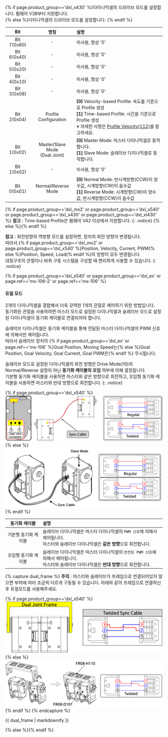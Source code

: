 {% if page.product_group=='dxl_x430' %}다이나믹셀의 드라이브 모드를 설정합니다. 펌웨어 V38부터 지원합니다.  
{% else %}다이나믹셀의 드라이브 모드를 설정합니다.
{% endif %}

|         Bit         |                     명칭            | 설명                                                                                                                                                                                                       |
|:-------------------:|:-----------------------------------:|:-----------------------------------------------------------------------------------------------------------------------------------------------------------------------------------------------------------|
|     Bit 7(0x80)     |                      -              | 미사용, 항상 '0'                                                                                                                                                                                           |
|     Bit 6(0x40)     |                      -              | 미사용, 항상 '0'                                                                                                                                                                                           |
|     Bit 5(0x20)     |                      -              | 미사용, 항상 '0'                                                                                                                                                                                           |
|     Bit 4(0x10)     |                      -              | 미사용, 항상 '0'                                                                                                                                                                                           |
|     Bit 3(0x08)     |                      -              | 미사용, 항상 '0'                                                                                                                                                                                           |{% if page.product_group=='dxl_x430' or page.product_group=='dxl_x540' or page.product_group=='dxl_xl430' or page.ref=='mx-106-2' %}
|     Bit 2(0x04)     |           Profile Configuration     | **[0]** Velocity-based Profile: 속도를 기준으로 Profile 생성<br />**[1]** Time-based Profile: 시간을 기준으로 Profile 생성<br />※ 자세한 사항은 [Profile Velocity(112)](#profile-velocity112)를 참고하세요. |{% else %}{% endif %}{% if page.product_group=='dxl_x540' or page.product_group=='dxl_ex' or page.ref=='mx-106-2' or page.ref=='mx-106' %}
|     Bit 1(0x02)     | Master/Slave Mode<br />(Dual Joint) | **[0]** Master Mode: 마스터 다이나믹셀로 동작합니다.<br />**[1]** Slave Mode: 슬레이브 다이나믹셀로 동작합니다.                                                                                                          |{% else %}
|     Bit 1(0x02)     |                      -              | 미사용, 항상 '0'                                                                                                                                                                                           |{% endif %}
|     Bit 0(0x01)     |        Normal/Reverse Mode          | **[0]** Normal Mode: 반시계방향(CCW)이 양수값, 시계방향(CW)이 음수값<br />**[1]** Reverse Mode: 시계방향(CW)이 양수값, 반시계방향(CCW)이 음수값                                                                           |

{% if page.product_group=='dxl_mx2' or page.product_group=='dxl_x540' or page.product_group=='dxl_x430' or page.product_group=='dxl_xl430' %}
**참고** : Time-based Profile은 펌웨어 V42 이상에서 지원합니다.
{: .notice}
{% else %}{% endif %}

**참고** : 회전방향의 역방향 모드를 설정하면, 장치의 회전 방향이 변경됩니다.  
따라서 {% if page.product_group=='dxl_mx2' or page.product_group=='dxl_x540' %}Position, Velocity, Current, PWM{% else %}Position, Speed, Load{% endif %}의 방향이 모두 변경됩니다.  
대칭구조의 관절이나 바퀴 구동 시스템을 구성할 때 편리하게 사용할 수 있습니다.
{: .notice}

{% if page.product_group=='dxl_x540' or page.product_group=='dxl_ex' or page.ref=='mx-106-2' or page.ref=='mx-106' %}
#### 듀얼 모드
2개의 다이나믹셀을 결합해서 더욱 강력한 1개의 관절로 제어하기 위한 방법입니다.  
동기화된 관절을 사용하려면 마스터 모드로 설정된 다이나믹셀과 슬레이브 모드로 설정된 다이나믹셀이 동기화 케이블로 연결되어야 합니다.  

슬레이브 다이나믹셀은 동기화 케이블을 통해 전달된 마스터 다이나믹셀의 PWM 신호에 의해서만 제어됩니다.  
따라서 슬레이브 장치의 {% if page.product_group=='dxl_ex' or page.ref=='mx-106' %}Goal Position, Moving Speed는{% else %}Goal Position, Goal Velocity, Goal Current, Goal PWM은{% endif %} 무시됩니다.

슬레이브 모드로 설정된 다이나믹셀의 회전 방향은 Drive Mode(10)의 Normal/Reverse 설정이 아닌 **동기화 케이블의 꼬임** 여부에 의해 결정됩니다.  
기본형 동기화 케이블을 사용하면 마스터와 같은 방향으로 회전하고, 꼬임형 동기화 케이블을 사용하면 마스터와 반대 방향으로 회전합니다.
{: .notice}

{% if page.product_group=='dxl_x540' %}
![](/assets/images/dxl/x/x-series_dual_joint.png)
{% else %}
![](/assets/images/dxl/ex/ex-106_dual.png)
{% endif %}

|   동기화 케이블     |                                                          설명                                                        |
|:----------------:|:--------------------------------------------------------------------------------------------------------------------|
| 기본형 동기화 케이블 |      슬레이브 다이나믹셀은 마스터 다이나믹셀의 `PWM 신호`에 의해서 제어됩니다.<br>마스터와 슬레이브 다이나믹셀은 **같은 방향**으로 회전합니다.|
| 꼬임형 동기화 케이블 | 슬레이브 다이나믹셀은 마스터 다이나믹셀의 `반전된 PWM 신호`에 의해서 제어됩니다.<br>마스터와 슬레이브 다이나믹셀은 **반대 방향**으로 회전합니다.|


{% capture dual_frame %}
**주의** : 마스터와 슬레이브가 프레임으로 연결되어있지 않으면 부하에 따라 조금씩 다르게 구동될 수 있습니다. 아래와 같이 프레임으로 연결하신 후 듀얼모드를 사용해주세요.

{% if page.product_group=='dxl_x540' %}
![](/assets/images/dxl/x/x-series_dual_joint_frame.png)
{% else %}
![](/assets/images/dxl/ex/ex-106+_fr08-h110_fr08-d101.png)
{% endif %}
{% endcapture %}
<div class="notice--warning">{{ dual_frame | markdownify }}</div>

{% else %}{% endif %}
